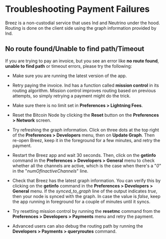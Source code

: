 # Troubleshooting Payment Failures

Breez is a non-custodial service that uses lnd and Neutrino under the hood.
Routing is done on the client side using the graph information provided by lnd. 

## No route found/Unable to find path/Timeout
If you are trying to pay an invoice, but you see an error like **no route found**, **unable to find path** or timeout errors, please try the following:
* Make sure you are running the latest version of the app.

* Retry paying the invoice. lnd has a function called **mission control** in its routing algorithm. Mission control improves routing based on previous attempts, so simply retrying a payment might do the trick. 
 
* Make sure there is no limit set in **Preferences > Lightning Fees**.

* Reset the Bitcoin Node by clicking the **Reset** button on the **Preferences > Network** screen.
 
* Try refreshing the graph information. Click on three dots at the top right of the **Preferences > Developers** menu, then on **Update Graph**. Then re-open Breez, keep it in the foreground for a few minutes, and retry the payment. 
 
* Restart the Breez app and wait 30 seconds. Then, click on the **getinfo** command in the **Preferences > Developers > General** menu to check whether all the channels are active, which is the case when there's a "_0_" in the "_numOfInactiveChannels_" line.
 
* Check that Breez has the latest graph information. You can verify this by clicking on the  **getinfo** command in the **Preferences > Developers > General** menu. If the _synced_to_graph_ line of the output indicates _true_, then your node is synced with the graph. In case the value is _false_, keep the app running in foreground for a couple of minutes until it syncs.
 
* Try resetting mission control by running the **resetmc** command from the **Preferences > Developers > Payments** menu and retry the payment.   
 
* Advanced users can also debug the routing path by running the **Developers > Payments > queryroutes** command. 
